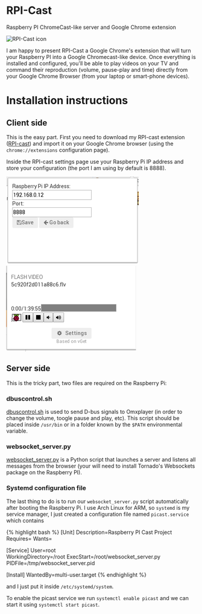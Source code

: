 RPI-Cast
========

Raspberry PI ChromeCast-like server and Google Chrome extension

![RPI-Cast icon](rpi-icon.png)

I am happy to present RPI-Cast a Google Chrome's extension that will turn your Raspberry PI into a Google Chromecast-like device. Once everything is installed and configured, you'll be able to play videos on your TV and command their reproduction (volume, pause-play and time) directly from your Google Chrome Browser (from your laptop or smart-phone devices).

# Installation instructions

## Client side

This is the easy part. First you need to download my RPI-cast extension ([RPI-cast](../lectures/RPI-cast.zip)) and import it on your Google Chrome browser (using the `chrome://extensions` configuration page). 

Inside the RPI-cast settings page use your Raspberry Pi IP address and store your configuration (the port I am using by default is 8888).

![RPI-Cast settings page](picast01.png)
![RPI-Cast video controls](picast03.png)


## Server side

This is the tricky part, two files are required on the Raspberry Pi:

### dbuscontrol.sh

[dbuscontrol.sh](dbuscontrol.sh) is used to send D-bus signals to Omxplayer (in order to change the volume, toogle pause and play, etc). This script should be placed inside `/usr/bin` or in a folder known by the `$PATH` environmental variable.

### websocket_server.py

[websocket_server.py](websocket_server.py) is a Python script that launches a server and listens all messages from the browser (your will need to install Tornado's Websockets package on the Raspberry PI).

### Systemd configuration file

The last thing to do is to run our `websocket_server.py` script automatically after booting the Raspberry Pi. I use Arch Linux for ARM, so `systemd` is my service manager, I just created a configuration file named `picast.service` which contains

{% highlight bash %}
[Unit]
Description=Raspberry PI Cast Project
Requires=
Wants=

[Service]
User=root  
WorkingDirectory=/root
ExecStart=/root/websocket_server.py
PIDFile=/tmp/websocket_server.pid

[Install]
WantedBy=multi-user.target 
{% endhighlight %}

and I just put it inside `/etc/systemd/system`.

To enable the picast service we run `systemctl enable picast` and we can start it using `systemctl start picast`.


 

